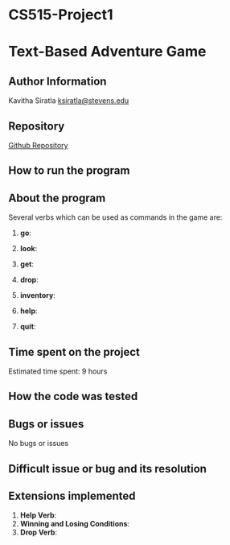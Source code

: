 # CS515-Project1

# Text-Based Adventure Game

## Author Information
Kavitha Siratla
ksiratla@stevens.edu

## Repository
[Github Repository](https://github.com/kavitha-siratla/CS515-Project1/)

## How to run the program


## About the program
Several verbs which can be used as commands in the game are:

1. **go**: 

2. **look**: 

3. **get**: 

4. **drop**: 

5. **inventory**: 

6. **help**: 

7. **quit**: 

## Time spent on the project
Estimated time spent: 9 hours

## How the code was tested


## Bugs or issues
No bugs or issues

## Difficult issue or bug and its resolution


## Extensions implemented
1. **Help Verb**: 
2. **Winning and Losing Conditions**: 
3. **Drop Verb**: 
